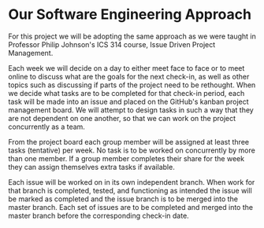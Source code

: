 # Our Software Engineering Approach
For this project we will be adopting the same approach as we were taught in Professor Philip Johnson's ICS 314 course, Issue Driven Project Management.  

Each week we will decide on a day to either meet face to face or to meet online to discuss what are the goals for the next check-in, as well as other topics such as discussing if parts of the project need to be rethought. When we decide what tasks are to be completed for that check-in period, each task will be made into an issue and placed on the GitHub's kanban project management board. We will attempt to design tasks in such a way that they are not dependent on one another, so that we can work on the project concurrently as a team.  

From the project board each group member will be assigned at least three tasks (tentative) per week. No task is to be worked on concurrently by more than one member. If a group member completes their share for the week they can assign themselves extra tasks if available.  

Each issue will be worked on in its own independent branch. When work for that branch is completed, tested, and functioning as intended the issue will be marked as completed and the issue branch is to be merged into the master branch. Each set of issues are to be completed and merged into the master branch before the corresponding check-in date.
